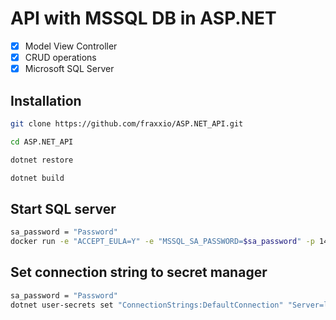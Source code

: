 # API with MSSQL DB in ASP.NET

- [x] Model View Controller
- [x] CRUD operations
- [X] Microsoft SQL Server  

## Installation

```bash
git clone https://github.com/fraxxio/ASP.NET_API.git

cd ASP.NET_API

dotnet restore

dotnet build
```

## Start SQL server

```bash
sa_password = "Password"
docker run -e "ACCEPT_EULA=Y" -e "MSSQL_SA_PASSWORD=$sa_password" -p 1433:1433 -v sqlvolume:/var/opt/mssql -d --rm --name mssql mcr.microsoft.com/mssql/server:2022-latest
```

## Set connection string to secret manager

```bash
sa_password = "Password"
dotnet user-secrets set "ConnectionStrings:DefaultConnection" "Server=localhost; Database=cineradar; User Id=sa; Password=$sa_password; TrustServerCertificate=true;"
```
